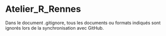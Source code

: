 # Atelier_R_Rennes

Dans le document .gitignore, tous les documents ou formats indiqués sont ignorés lors de la synchronisation avec GitHub.
